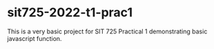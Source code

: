 # sit725-2022-t1-prac1

This is a very basic project for SIT 725 Practical 1 demonstrating basic javascript function.